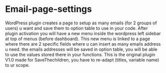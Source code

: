 # Email-page-settings
WordPress plugin creates a page to setup as many emails (for 2 groups of users) u want and save them to option table to use in your code.
After plugin activation you will have a new menu inside the wordpress left sidebar at top of menus (before dashboard).
This new menu is linked to a page where there are 2 specific fields where u can insert as many emails address u need.
the emails addresses will be saved in option table, you will be able to use the values stored there in your functions.
This is the original plugin V1.0 made for SaveThechildren, you have to re-adapt (titles, variable name) to ur scope.
